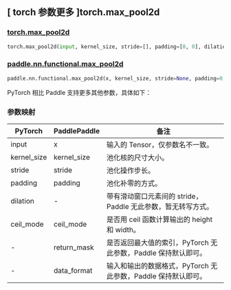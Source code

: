 ## [ torch 参数更多 ]torch.max_pool2d

### [torch.max\_pool2d](https://pytorch.org/docs/stable/jit_builtin_functions.html#supported-pytorch-functions)

```python
torch.max_pool2d(input, kernel_size, stride=[], padding=[0, 0], dilation=[1, 1], ceil_mode=False)
```

### [paddle.nn.functional.max_pool2d](https://www.paddlepaddle.org.cn/documentation/docs/zh/develop/api/paddle/nn/functional/max_pool2d_cn.html)

```python
paddle.nn.functional.max_pool2d(x, kernel_size, stride=None, padding=0, ceil_mode=False, return_mask=False, data_format='NCHW', name=None)
```

PyTorch 相比 Paddle 支持更多其他参数，具体如下：

### 参数映射

| PyTorch        | PaddlePaddle | 备注                                                          |
| -------------- | ------------ | ------------------------------------------------------------- |
| input          | x            | 输入的 Tensor，仅参数名不一致。                               |
| kernel_size    | kernel_size  | 池化核的尺寸大小。                                            |
| stride         | stride       | 池化操作步长。                                                |
| padding        | padding      | 池化补零的方式。                                              |
| dilation       | -            | 带有滑动窗口元素间的 stride，Paddle 无此参数，暂无转写方式。  |
| ceil_mode      | ceil_mode    | 是否用 ceil 函数计算输出的 height 和 width。                  |
| -              | return_mask  | 是否返回最大值的索引，PyTorch 无此参数，Paddle 保持默认即可。 |
| -              | data_format  | 输入和输出的数据格式，PyTorch 无此参数，Paddle 保持默认即可。 |
